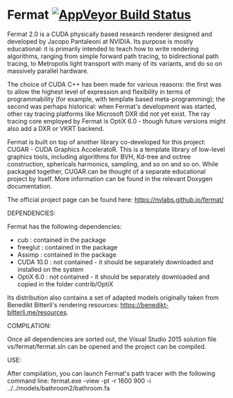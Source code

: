# Fermat [![AppVeyor Build Status](https://ci.appveyor.com/api/projects/status/github/OpenVisualCloud/SVT-AV1?branch=master&svg=true)](https://ci.appveyor.com/project/OpenVisualCloud/SVT-AV1)

Fermat 2.0 is a CUDA physically based research renderer designed and developed by Jacopo Pantaleoni at NVIDIA.
Its purpose is mostly educational: it is primarily intended to teach how to write rendering algorithms,
ranging from simple forward path tracing, to bidirectional path tracing, to Metropolis light transport with many
of its variants, and do so on massively parallel hardware.

The choice of CUDA C++ has been made for various reasons: the first was to allow the highest level of expression and
flexibility in terms of programmability (for example, with template based meta-programming); the second was perhaps
historical: when Fermat's development was started, other ray tracing platforms like Microsoft DXR did not yet exist.
The ray tracing core employed by Fermat is OptiX 6.0 - though future versions might also add a DXR or VKRT backend.

Fermat is built on top of another library co-developed for this project: CUGAR - CUDA Graphics AcceleratoR.
This is a template library of low-level graphics tools, including algorithms for BVH, Kd-tree and octree construction,
sphericals harmonics, sampling, and so on and so on.
While packaged together, CUGAR can be thought of a separate educational project by itself.
More information can be found in the relevant Doxygen documentation.

The official project page can be found here:
https://nvlabs.github.io/fermat/

DEPENDENCIES:

Fermat has the following dependencies:

 - cub         : contained in the package
 - freeglut    : contained in the package
 - Assimp      : contained in the package
 - CUDA 10.0   : not contained - it should be separately downloaded and installed on the system
 - OptiX 6.0   : not contained - it should be separately downloaded and copied in the folder contrib/OptiX

Its distribution also contains a set of adapted models originally taken from Benedikt Bitterli's rendering resources:
https://benedikt-bitterli.me/resources.
 
COMPILATION:

Once all dependencies are sorted out, the Visual Studio 2015 solution file vs/fermat/fermat.sln can be opened
and the project can be compiled.

USE:

After compilation, you can launch Fermat's path tracer with the following command line:
fermat.exe -view -pt -r 1600 900 -i ../../models/bathroom2/bathroom.fa
